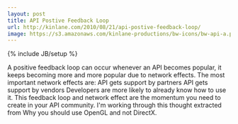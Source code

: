 ```yaml
---
layout: post
title: API Postive Feedback Loop
url: http://kinlane.com/2010/08/21/api-postive-feedback-loop/
image: https://s3.amazonaws.com/kinlane-productions/bw-icons/bw-api-a.png
---
```

{% include JB/setup %}
<p>
     A positive feedback loop can occur whenever an API becomes popular, it keeps becoming more and more popular due to network effects. The most important network effects are: API gets support by partners API gets support by vendors Developers are more likely to already know how to use it. This feedback loop and network effect are the momentum you need to create in your API community. I'm working through this thought extracted from Why you should use OpenGL and not DirectX.
</p>